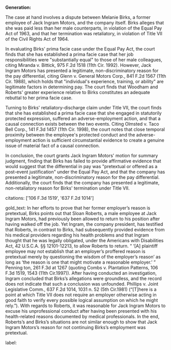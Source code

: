 **Generation:**


The case at hand involves a dispute between Melanie Birks, a former employee of Jack Ingram Motors, and the company itself. Birks alleges that she was paid less than her male counterparts, in violation of the Equal Pay Act of 1963, and that her termination was retaliatory, in violation of Title VII of the Civil Rights Act of 1964.

In evaluating Birks' prima facie case under the Equal Pay Act, the court finds that she has established a prima facie case that her job responsibilities were "substantially equal" to those of her male colleagues, citing Miranda v. Bittick, 975 F.2d 1518 (11th Cir. 1992). However, Jack Ingram Motors has presented a legitimate, non-discriminatory reason for the pay differential, citing Glenn v. General Motors Corp., 841 F.2d 1567 (11th Cir. 1988), which holds that "individual's experience, training, or ability" are legitimate factors in determining pay. The court finds that Woodham and Roberts' greater experience relative to Birks constitutes an adequate rebuttal to her prima facie case.

Turning to Birks' retaliatory-discharge claim under Title VII, the court finds that she has established a prima facie case that she engaged in statutorily protected expression, suffered an adverse-employment action, and that a causal connection exists between the two events. Citing Olmsted v. Taco Bell Corp., 141 F.3d 1457 (11th Cir. 1998), the court notes that close temporal proximity between the employee's protected conduct and the adverse-employment action is sufficient circumstantial evidence to create a genuine issue of material fact of a causal connection.

In conclusion, the court grants Jack Ingram Motors' motion for summary judgment, finding that Birks has failed to provide affirmative evidence that would suggest that the differential in pay was "pretextual or offered as a post-event justification" under the Equal Pay Act, and that the company has presented a legitimate, non-discriminatory reason for the pay differential. Additionally, the court finds that the company has presented a legitimate, non-retaliatory reason for Birks' termination under Title VII. 

citations: ['106 F.3d 1519', '637 F.2d 1014']

gold_text: In her efforts to prove that her former employer’s reason is pretextual, Birks points out that Sloan Roberts, a male employee at Jack Ingram Motors, had previously been allowed to return to his position after having walked off the job. Yet Ingram, the company president, has testified that Roberts, in contrast to Birks, had subsequently provided evidence from his medical providers regarding his health problems and that Ingram thought that he was legally obligated, under the Americans with Disabilities Act, 42 U.S.C.A. §§ 12101-12213, to allow Roberts to return. “ ‘[A] plaintiff employee may not establish that an employer’s proffered reason is pretextual merely by questioning the wisdom of the employer’s reason’ as long as ‘the reason is one that might motivate a reasonable employer.’ ” Penning ton, 261 F.3d at 1267 (quoting Combs v. Plantation Patterns, 106 F.3d 1519, 1543 (11th Cir.1997)). After having conducted an investigation, Ingram concluded that Birks’s allegations were groundless, and the record does not indicate that such a conclusion was unfounded. Phillips v. Joint Legislative Comm., 637 F.2d 1014, 1031 n. 52 (5th Cir.1981) (“[T]here is a point at which Title VII does not require an employer otherwise acting in good faith to verify every possible logical assumption on which he might rely.”). With regards to Roberts, it was reasonable for Jack Ingram Motors to excuse his unprofessional conduct after having been presented with his health-related reasons documented by medical professionals. In the end, Roberts’s and Birks’s situations are not similar enough to show that Jack Ingram Motors’s reason for not continuing Birks’s employment was pretextual.

label: 